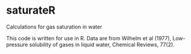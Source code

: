 saturateR
=========

Calculations for gas saturation in water

This code is written for use in R. Data are from Wilhelm et al (1977), Low-pressure solubility of gases in liquid water, Chemical Reviews, 77(2).
